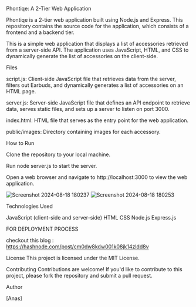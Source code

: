 Phontiqe: A 2-Tier Web Application





Phontiqe is a 2-tier web application built using Node.js and Express. This repository contains the source code for the application, which consists of a frontend and a backend tier.



This is a simple web application that displays a list of accessories retrieved from a server-side API. The application uses JavaScript, HTML, and CSS to dynamically generate the list of accessories on the client-side.






Files




script.js:   Client-side JavaScript file that retrieves data from the server, filters out Earbuds, and dynamically generates a list of accessories on an HTML page.


server.js: Server-side JavaScript file that defines an API endpoint to retrieve data, serves static files, and sets up a server to listen on port 3000.


index.html: HTML file that serves as the entry point for the web application.


public/images: Directory containing images for each accessory.





How to Run

Clone the repository to your local machine.

Run node server.js to start the server.

Open a web browser and navigate to http://localhost:3000 to view the web application.



![Screenshot 2024-08-18 180237](https://github.com/user-attachments/assets/280f4aa6-76dc-4c96-a317-fd900890dfda)
![Screenshot 2024-08-18 180253](https://github.com/user-attachments/assets/57363d25-168f-48db-b5d6-fae298909d77)










Technologies Used

JavaScript (client-side and server-side)
HTML
CSS
Node.js
Express.js








FOR DEPLOYMENT PROCESS 


checkout this blog : https://hashnode.com/post/cm0dw8kdw001k08jk14zldd8v
















License
This project is licensed under the MIT License. 






Contributing
Contributions are welcome! If you'd like to contribute to this project, please fork the repository and submit a pull request.




Author





[Anas]









